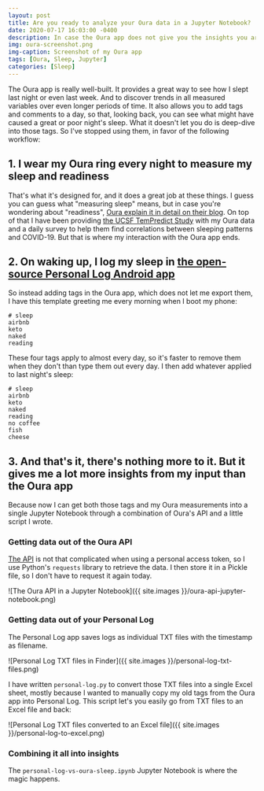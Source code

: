 ```yaml
---
layout: post
title: Are you ready to analyze your Oura data in a Jupyter Notebook?
date: 2020-07-17 16:03:00 -0400
description: In case the Oura app does not give you the insights you are looking for, Jupyter will.
img: oura-screenshot.png
img-caption: Screenshot of my Oura app
tags: [Oura, Sleep, Jupyter]
categories: [Sleep]
---
```

The Oura app is really well-built. It provides a great way to see how I slept last night or even last week. And to discover trends in all measured variables over even longer periods of time. It also allows you to add tags and comments to a day, so that, looking back, you can see what might have caused a great or poor night's sleep. What it doesn't let you do is deep-dive into those tags. So I've stopped using them, in favor of the following workflow:

## 1. I wear my Oura ring every night to measure my sleep and readiness
That's what it's designed for, and it does a great job at these things. I guess you can guess what "measuring sleep" means, but in case you're wondering about "readiness", [Oura explain it in detail on their blog](https://ouraring.com/readiness-score). On top of that I have been providing [the UCSF TemPredict Study](https://ouraring.com/ucsf-tempredict-study) with my Oura data and a daily survey to help them find correlations between sleeping patterns and COVID-19. But that is where my interaction with the Oura app ends.

## 2. On waking up, I log my sleep in [the open-source Personal Log Android app](https://f-droid.org/packages/com.tiwa.pl/)
So instead adding tags in the Oura app, which does not let me export them, I have this template greeting me every morning when I boot my phone:

```
# sleep
airbnb
keto
naked
reading
```

These four tags apply to almost every day, so it's faster to remove them when they don't than type them out every day. I then add whatever applied to last night's sleep:

```
# sleep
airbnb
keto
naked
reading
no coffee
fish
cheese
```

## 3. And that's it, there's nothing more to it. But it gives me a lot more insights from my input than the Oura app
Because now I can get both those tags and my Oura measurements into a single Jupyter Notebook through a combination of Oura's API and a little script I wrote.

### Getting data out of the Oura API
[The API](https://cloud.ouraring.com/docs/) is not that complicated when using a personal access token, so I use Python's `requests` library to retrieve the data. I then store it in a Pickle file, so I don't have to request it again today.

![The Oura API in a Jupyter Notebook]({{ site.images }}/oura-api-jupyter-notebook.png)

### Getting data out of your Personal Log
The Personal Log app saves logs as individual TXT files with the timestamp as filename.

![Personal Log TXT files in Finder]({{ site.images }}/personal-log-txt-files.png)

I have written `personal-log.py` to convert those TXT files into a single Excel sheet, mostly because I wanted to manually copy my old tags from the Oura app into Personal Log. This script let's you easily go from TXT files to an Excel file and back:

![Personal Log TXT files converted to an Excel file]({{ site.images }}/personal-log-to-excel.png)

### Combining it all into insights
The `personal-log-vs-oura-sleep.ipynb` Jupyter Notebook is where the magic happens.

